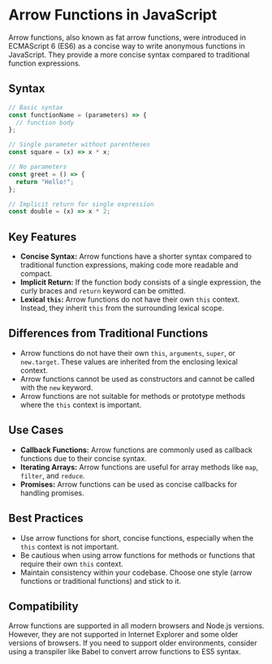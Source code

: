 # Arrow Functions in JavaScript

Arrow functions, also known as fat arrow functions, were introduced in ECMAScript 6 (ES6) as a concise way to write anonymous functions in JavaScript. They provide a more concise syntax compared to traditional function expressions.

## Syntax

```javascript
// Basic syntax
const functionName = (parameters) => {
  // function body
};

// Single parameter without parentheses
const square = (x) => x * x;

// No parameters
const greet = () => {
  return "Hello!";
};

// Implicit return for single expression
const double = (x) => x * 2;
```

## Key Features

- **Concise Syntax:** Arrow functions have a shorter syntax compared to traditional function expressions, making code more readable and compact.
- **Implicit Return:** If the function body consists of a single expression, the curly braces and `return` keyword can be omitted.
- **Lexical `this`:** Arrow functions do not have their own `this` context. Instead, they inherit `this` from the surrounding lexical scope.

## Differences from Traditional Functions

- Arrow functions do not have their own `this`, `arguments`, `super`, or `new.target`. These values are inherited from the enclosing lexical context.
- Arrow functions cannot be used as constructors and cannot be called with the `new` keyword.
- Arrow functions are not suitable for methods or prototype methods where the `this` context is important.

## Use Cases

- **Callback Functions:** Arrow functions are commonly used as callback functions due to their concise syntax.
- **Iterating Arrays:** Arrow functions are useful for array methods like `map`, `filter`, and `reduce`.
- **Promises:** Arrow functions can be used as concise callbacks for handling promises.

## Best Practices

- Use arrow functions for short, concise functions, especially when the `this` context is not important.
- Be cautious when using arrow functions for methods or functions that require their own `this` context.
- Maintain consistency within your codebase. Choose one style (arrow functions or traditional functions) and stick to it.

## Compatibility

Arrow functions are supported in all modern browsers and Node.js versions. However, they are not supported in Internet Explorer and some older versions of browsers. If you need to support older environments, consider using a transpiler like Babel to convert arrow functions to ES5 syntax.
